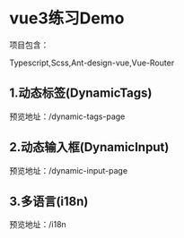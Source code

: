 # vue3练习Demo
项目包含：

Typescript,Scss,Ant-design-vue,Vue-Router

## 1.动态标签(DynamicTags)

预览地址：/dynamic-tags-page

## 2.动态输入框(DynamicInput)
预览地址：/dynamic-input-page

## 3.多语言(i18n)
预览地址：/i18n
